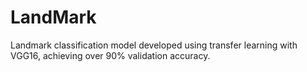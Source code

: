 # LandMark
Landmark classification model developed using transfer learning with VGG16, achieving over 90% validation accuracy.
